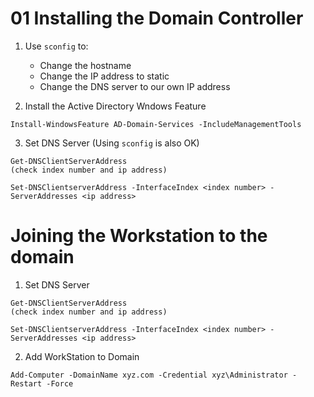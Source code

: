 # 01 Installing the Domain Controller

1. Use `sconfig` to: 
    - Change the hostname
    - Change the IP address to static
    - Change the DNS server to our own IP address

2. Install the Active Directory Wndows Feature

```shell
Install-WindowsFeature AD-Domain-Services -IncludeManagementTools
```

3. Set DNS Server (Using `sconfig` is also OK)
```
Get-DNSClientServerAddress
(check index number and ip address)

Set-DNSClientserverAddress -InterfaceIndex <index number> -ServerAddresses <ip address>
```

# Joining the Workstation to the domain
1. Set DNS Server
```
Get-DNSClientServerAddress
(check index number and ip address)

Set-DNSClientserverAddress -InterfaceIndex <index number> -ServerAddresses <ip address>
```

2. Add WorkStation to Domain
```
Add-Computer -DomainName xyz.com -Credential xyz\Administrator -Restart -Force
```